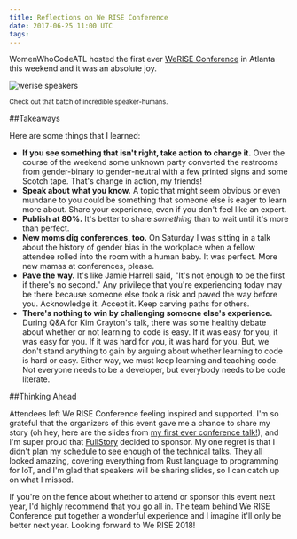 ```yaml
---
title: Reflections on We RISE Conference
date: 2017-06-25 11:00 UTC
tags: 
---
```


WomenWhoCodeATL hosted the first ever [WeRISE Conference](https://werise.tech/) in Atlanta this weekend and it was an absolute joy.

![werise speakers](/img/speakers.jpg)

<sup>Check out that batch of incredible speaker-humans.</sup>

##Takeaways

Here are some things that I learned:

* **If you see something that isn't right, take action to change it.** Over the course of the weekend some unknown party converted the restrooms from gender-binary to gender-neutral with a few printed signs and some Scotch tape. That's change in action, my friends!
* **Speak about what you know.** A topic that might seem obvious or even mundane to you could be something that someone else is eager to learn more about. Share your experience, even if you don't feel like an expert.
* **Publish at 80%.** It's better to share _something_ than to wait until it's more than perfect.
* **New moms dig conferences, too.** On Saturday I was sitting in a talk about the history of gender bias in the workplace when a fellow attendee rolled into the room with a human baby. It was perfect. More new mamas at conferences, please.
* **Pave the way.** It's like Jamie Harrell said, "It's not enough to be the first if there's no second." Any privilege that you're experiencing today may be there because someone else took a risk and paved the way before you. Acknowledge it. Accept it. Keep carving paths for others.
* **There's nothing to win by challenging someone else's experience.** During Q&A for Kim Crayton's talk, there was some healthy debate about whether or not learning to code is easy. If it was easy for you, it was easy for you. If it was hard for you, it was hard for you. But, we don't stand anything to gain by arguing about whether learning to code is hard or easy. Either way, we must keep learning and teaching code. Not everyone needs to be a developer, but everybody needs to be code literate.

##Thinking Ahead

Attendees left We RISE Conference feeling inspired and supported. I'm so grateful that the organizers of this event gave me a chance to share my story (oh hey, here are the slides from [my first ever conference talk!](https://speakerdeck.com/melaniecrissey/what-you-learn-working-with-early-stage-saas-startups)), and I'm super proud that [FullStory](https://werise.tech/sponsors) decided to sponsor. My one regret is that I didn't plan my schedule to see enough of the technical talks. They all looked amazing, covering everything from Rust language to programming for IoT, and I'm glad that speakers will be sharing slides, so I can catch up on what I missed.

If you're on the fence about whether to attend or sponsor this event next year, I'd highly recommend that you go all in. The team behind We RISE Conference put together a wonderful experience and I imagine it'll only be better next year. Looking forward to We RISE 2018!